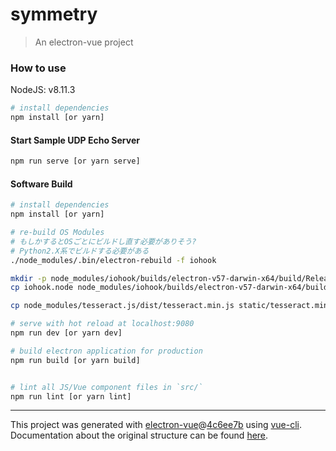 # symmetry

> An electron-vue project

### How to use

NodeJS: v8.11.3

``` bash
# install dependencies
npm install [or yarn]
```

#### Start Sample UDP Echo Server

``` bash
npm run serve [or yarn serve]
```

#### Software Build

``` bash
# install dependencies
npm install [or yarn]

# re-build OS Modules
# もしかするとOSごとにビルドし直す必要がありそう?
# Python2.X系でビルドする必要がある
./node_modules/.bin/electron-rebuild -f iohook

mkdir -p node_modules/iohook/builds/electron-v57-darwin-x64/build/Release
cp iohook.node node_modules/iohook/builds/electron-v57-darwin-x64/build/Release/iohook.node

cp node_modules/tesseract.js/dist/tesseract.min.js static/tesseract.min.js

# serve with hot reload at localhost:9080
npm run dev [or yarn dev]

# build electron application for production
npm run build [or yarn build]


# lint all JS/Vue component files in `src/`
npm run lint [or yarn lint]

```

---

This project was generated with [electron-vue](https://github.com/SimulatedGREG/electron-vue)@[4c6ee7b](https://github.com/SimulatedGREG/electron-vue/tree/4c6ee7bf4f9b4aa647a22ec1c1ca29c2e59c3645) using [vue-cli](https://github.com/vuejs/vue-cli). Documentation about the original structure can be found [here](https://simulatedgreg.gitbooks.io/electron-vue/content/index.html).
